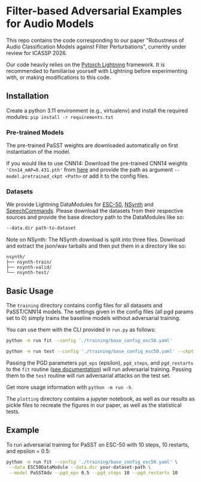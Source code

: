 # Filter-based Adversarial Examples for Audio Models
This repo contains the code corresponding to our paper "Robustness of Audio Classification Models against Filter Perturbations", currently under review for ICASSP 2026.  

Our code heavily relies on the [Pytorch Lightning](https://lightning.ai/docs/pytorch/stable/) framework. It is recommended to familiarise yourself with Lightning before experimenting with, or making modifications to this code.

## Installation
Create a python 3.11 environment (e.g., virtualenv) and install the required modules: `pip install -r requirements.txt`

### Pre-trained Models
The pre-trained PaSST weights are downloaded automatically on first instantiation of the model.

If you would like to use CNN14: Download the pre-trained CNN14 weights `'Cnn14_mAP=0.431.pth'` from [here](https://zenodo.org/records/3987831) and provide the path as argument `--model.pretrained_ckpt <Path>` or add it to the config files.

### Datasets
We provide Lightning DataModules for [ESC-50](https://github.com/karolpiczak/ESC-50), [NSynth](https://magenta.withgoogle.com/datasets/nsynth#files) and [SpeechCommands](https://huggingface.co/datasets/google/speech_commands). Please download the datasets from their respective sources and provide the base directory path to the DataModules like so:
```bash
--data.dir path-to-dataset
```

Note on NSynth: The NSynth download is split into three files. Download and extract the json/wav tarballs and then put them in a directory like so:
```
nsynth/
├── nsynth-train/
├── nsynth-valid/
└── nsynth-test/
```

## Basic Usage
The `training` directory contains config files for all datasets and PaSST/CNN14 models. The settings given in the config files (all pgd params set to 0) simply trains the baseline models without adversarial training.

You can use them with the CLI provided in `run.py` as follows:  
```bash
python -m run fit --config './training/base_config_esc50.yaml'
```

```bash
python -m run test --config './training/base_config_esc50.yaml' --ckpt-path your_model_checkpoint.ckpt
``` 

Passing the PGD parameters `pgd_eps` (epsilon), `pgd_steps`, and `pgd_restarts` to the `fit` routine ([see documentation](https://lightning.ai/docs/pytorch/stable/cli/lightning_cli_intermediate.html#train-a-model-with-the-cli)) will run adversarial training. Passing them to the `test` routine will run adversarial attacks on the test set.

Get more usage information with `python -m run -h`.

The `plotting` directory contains a jupyter notebook, as well as our results as pickle files to recreate the figures in our paper, as well as the statistical tests.

## Example
To run adversarial training for PaSST on ESC-50 with 10 steps, 10 restarts, and epsilon = 0.5:

```bash
python -m run fit --config './training/base_config_esc50.yaml' \
 --data ESC50DataModule --data.dir your-dataset-path \
 --model PaSSTAdv --pgd_eps 0.5 --pgd_steps 10 --pgd_restarts 10
```
